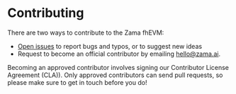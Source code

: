 # Contributing

There are two ways to contribute to the Zama fhEVM:

- [Open issues](https://github.com/zama-ai/fhevm-backend/issues/new/choose) to report bugs and typos, or to suggest new ideas
- Request to become an official contributor by emailing [hello@zama.ai](mailto:hello@zama.ai).

Becoming an approved contributor involves signing our Contributor License Agreement (CLA)). Only approved contributors can send pull requests, so please make sure to get in touch before you do!
